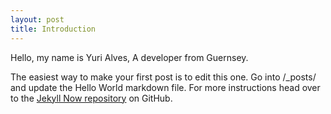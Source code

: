 ```yaml
---
layout: post
title: Introduction
---
```


Hello, my name is Yuri Alves, A developer from Guernsey. 



The easiest way to make your first post is to edit this one. Go into /_posts/ and update the Hello World markdown file. For more instructions head over to the [Jekyll Now repository](https://github.com/barryclark/jekyll-now) on GitHub.
